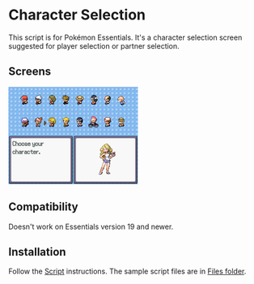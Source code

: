 # Character Selection
This script is for Pokémon Essentials. It's a character selection screen suggested for player selection or partner selection.

## Screens
![](Screens/screen.png)

## Compatibility
Doesn't work on Essentials version 19 and newer.

## Installation
Follow the [Script](/Script.rb) instructions. The sample script files are in [Files folder](/Files).